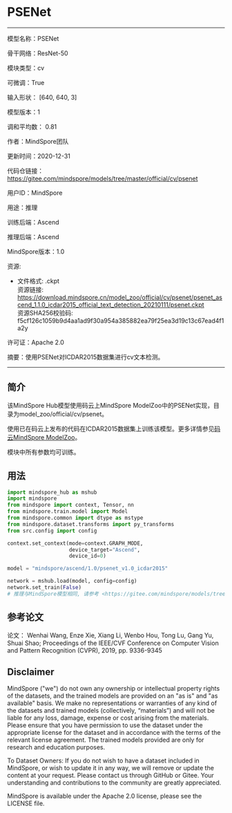 # PSENet

---

模型名称：PSENet

骨干网络：ResNet-50

模块类型：cv

可微调：True

输入形状： [640, 640, 3]

模型版本：1

调和平均数： 0.81

作者：MindSpore团队

更新时间：2020-12-31

代码仓链接： <https://gitee.com/mindspore/models/tree/master/official/cv/psenet>

用户ID：MindSpore

用途：推理

训练后端：Ascend

推理后端：Ascend

MindSpore版本：1.0

资源:

  -
    文件格式: .ckpt  
    资源链接: <https://download.mindspore.cn/model_zoo/official/cv/psenet/psenet_ascend_1.1.0_icdar2015_official_text_detection_20210111/psenet.ckpt>  
    资源SHA256校验码: f5cf126c1059b9d4aa1ad9f30a954a385882ea79f25ea3d19c13c67ead4f1a2y  

许可证：Apache 2.0

摘要：使用PSENet对ICDAR2015数据集进行cv文本检测。

---

## 简介

该MindSpore Hub模型使用码云上MindSpore ModelZoo中的PSENet实现，目录为model_zoo/official/cv/psenet。

使用已在码云上发布的代码在ICDAR2015数据集上训练该模型。更多详情参见[码云MindSpore ModelZoo](https://gitee.com/mindspore/models/tree/master/official/cv/psenet/README.md)。

模块中所有参数均可训练。

## 用法

```python
import mindspore_hub as mshub
import mindspore
from mindspore import context, Tensor, nn
from mindspore.train.model import Model
from mindspore.common import dtype as mstype
from mindspore.dataset.transforms import py_transforms
from src.config import config

context.set_context(mode=context.GRAPH_MODE,
                    device_target="Ascend",
                    device_id=0)

model = "mindspore/ascend/1.0/psenet_v1.0_icdar2015"

network = mshub.load(model, config=config)
network.set_train(False)
# 推理与MindSpore模型相同, 请参考 <https://gitee.com/mindspore/models/tree/master/official/cv/psenet>。
```

## 参考论文

论文： Wenhai Wang, Enze Xie, Xiang Li, Wenbo Hou, Tong Lu, Gang Yu, Shuai Shao; Proceedings of the IEEE/CVF Conference on Computer Vision and Pattern Recognition (CVPR), 2019, pp. 9336-9345

## Disclaimer

MindSpore ("we") do not own any ownership or intellectual property rights of the datasets, and the trained models are provided on an "as is" and "as available" basis. We make no representations or warranties of any kind of the datasets and trained models (collectively, “materials”) and will not be liable for any loss, damage, expense or cost arising from the materials. Please ensure that you have permission to use the dataset under the appropriate license for the dataset and in accordance with the terms of the relevant license agreement. The trained models provided are only for research and education purposes.

To Dataset Owners: If you do not wish to have a dataset included in MindSpore, or wish to update it in any way, we will remove or update the content at your request. Please contact us through GitHub or Gitee. Your understanding and contributions to the community are greatly appreciated.

MindSpore is available under the Apache 2.0 license, please see the LICENSE file.
